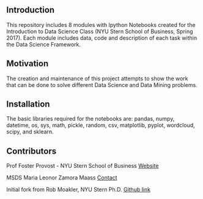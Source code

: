 ## Introduction

This repository includes 8 modules with Ipython Notebooks created for the Introduction to Data Science Class (NYU Stern School of Business, Spring 2017). Each module includes data, code and description of each task within the Data Science Framework.


## Motivation

The creation and maintenance of this project attempts to show the work that can be done to solve different Data Science and Data Mining problems. 


## Installation

The basic libraries required for the notebooks are: pandas, numpy, datetime, os, sys, math, pickle, random, csv, matplotlib, pyplot, wordcloud, scipy, and sklearn.


## Contributors

Prof Foster Provost - NYU Stern School of Business [Website](http://people.stern.nyu.edu/fprovost/)

MSDS Maria Leonor Zamora Maass [Contact](https://www.linkedin.com/in/marialzamora/)

Initial fork from Rob Moakler, NYU Stern Ph.D. [Github link](https://github.com/rmoakler/learning-data-science/tree/master/Fall%202015)
